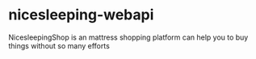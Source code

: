 # nicesleeping-webapi
NicesleepingShop is an mattress shopping platform can help you to buy things without so many efforts
